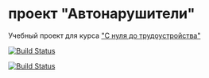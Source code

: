 # проект "Автонарушители"

Учебный проект для курса ["С нуля до трудоустройства"](http://job4j.ru/)

[![Build Status](https://travis-ci.org/GrandJah/job4j_car_accident.svg?branch=master)](https://travis-ci.org/GrandJah/job4j_car_accident)


[![Build Status](https://travis-ci.org/GrandJah/job4j_car_accident.svg?branch=development)](https://travis-ci.org/GrandJah/job4j_car_accident)
